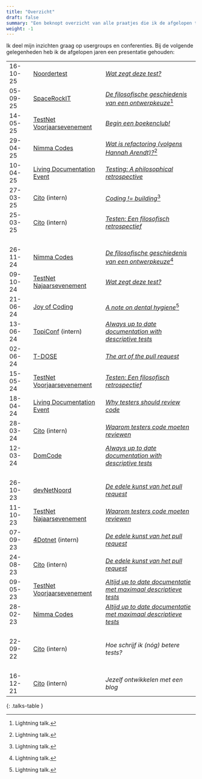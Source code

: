 ```yaml
---
title: "Overzicht"
draft: false
summary: "Een beknopt overzicht van alle praatjes die ik de afgelopen tijd heb gehouden."
weight: -1
---
```


Ik deel mijn inzichten graag op usergroups en conferenties. Bij de volgende gelegenheden heb ik de afgelopen jaren een presentatie gehouden:


|          |                                                      |                                                                  |
| ---------| ---------------------------------------------------- | ---------------------------------------------------------------- |
| 16-10-25 | [Noordertest](https://www.noordertest.nl/)           | [*Wat zegt deze test?*](/talks/wat-zegt-deze-test/)              |
| 05-09-25 | [SpaceRockIT](https://spacerockitfestival.nl/)       | [*De filosofische geschiedenis van een ontwerpkeuze*](/blog/24/12/de-filosofische-geschiedenis-van-een-ontwerpkeuze/ "Blog: 'De filosofische geschiedenis van een ontwerpkeuze'")[^1] |
| 14-05-25 | [TestNet Voorjaarsevenement](https://www.testnet.org/) | [*Begin een boekenclub!*](/talks/begin-een-boekenclub/)        |
| 29-04-25 | [Nimma Codes](https://www.nimma.codes/)              | [*Wat is refactoring (volgens Hannah Arendt)?*](/blog/25/06/wat-is-refactoring-volgens-hannah-arendt/ "Blog: 'Wat is refactoring (volgens Hannah Arendt)?'")[^1] |
| 10-04-25 | [Living Documentation Event](https://www.ict.eu/en/events/living-documentation-event-2025) | [*Testing: A philosophical retrospective*](/talks/testen-een-filosofisch-retrospectief/) |
| 27-03-25 | [Cito](https://www.cito.nl/) (intern)                | [*Coding != building*](/blog/25/03/de-bouwmetafoor/ "Blog: 'De bouwmetafoor'")[^1] |
| 25-03-25 | [Cito](https://www.cito.nl/) (intern)                | [*Testen: Een filosofisch retrospectief*](/talks/testen-een-filosofisch-retrospectief/) |
| <br>     |                                                      |                                                                  |
| 26-11-24 | [Nimma Codes](https://www.nimma.codes/)              | [*De filosofische geschiedenis van een ontwerpkeuze*](/blog/24/12/de-filosofische-geschiedenis-van-een-ontwerpkeuze/ "Blog: 'De filosofische geschiedenis van een ontwerpkeuze'")[^1] |
| 09-10-24 | [TestNet Najaarsevenement](https://www.testnet.org/) | [*Wat zegt deze test?*](/talks/wat-zegt-deze-test/)              |
| 21-06-24 | [Joy of Coding](https://joyofcoding.org/index.html)  | [*A note on dental hygiene*](/blog/24/07/testen-is-als-flossen/ "Blog: 'Testen is als flossen'")[^1] |
| 13-06-24 | [TopiConf](https://werkenbijtopicus.nl/evenementen/7149/topiconf-2024) (intern) | [*Always up to date documentation with descriptive tests*](/talks/altijd-up-to-date-documentatie-met-maximaal-descriptieve-tests/) |
| 02-06-24 | [T-DOSE](https://t-dose.org/2024/)                   | [*The art of the pull request*](/talks/de-edele-kunst-van-het-pull-request/) |
| 15-05-24 | [TestNet Voorjaarsevenement](https://www.testnet.org/) | [*Testen: Een filosofisch retrospectief*](/talks/testen-een-filosofisch-retrospectief/) |
| 18-04-24 | [Living Documentation Event](https://www.ict.eu/en/events/lde24) | [*Why testers should review code*](/talks/waarom-testers-code-moeten-reviewen/) |
| 28-03-24 | [Cito](https://www.cito.nl/) (intern)                | [*Waarom testers code moeten reviewen*](/talks/waarom-testers-code-moeten-reviewen/) |
| 12-03-24 | [DomCode](https://www.meetup.com/nl-NL/domcode/)     | [*Always up to date documentation with descriptive tests*](/talks/altijd-up-to-date-documentatie-met-maximaal-descriptieve-tests/) |
| <br/>    |                                                      |                                                                  |
| 26-10-23 | [devNetNoord](https://devnetnoord.nl/)               | [*De edele kunst van het pull request*](/talks/de-edele-kunst-van-het-pull-request/) |
| 11-10-23 | [TestNet Najaarsevenement](https://www.testnet.org/) | [*Waarom testers code moeten reviewen*](/talks/waarom-testers-code-moeten-reviewen/) |
| 07-09-23 | [4Dotnet](https://www.4dotnet.nl/) (intern)          | [*De edele kunst van het pull request*](/talks/de-edele-kunst-van-het-pull-request/) |
| 24-08-23 | [Cito](https://www.cito.nl/) (intern)                | [*De edele kunst van het pull request*](/talks/de-edele-kunst-van-het-pull-request/) |
| 09-05-23 | [TestNet Voorjaarsevenement](https://www.testnet.org/) | [*Altijd up to date documentatie met maximaal descriptieve tests*](/talks/altijd-up-to-date-documentatie-met-maximaal-descriptieve-tests/) |
| 28-02-23 | [Nimma Codes](https://www.nimma.codes/)              | [*Altijd up to date documentatie met maximaal descriptieve tests*](/talks/altijd-up-to-date-documentatie-met-maximaal-descriptieve-tests/) |
| <br/>    |                                                      |                                                                  |
| 22-09-22 | [Cito](https://www.cito.nl/) (intern)                | *Hoe schrijf ik (nóg) betere tests?*                             |
| <br/>    |                                                      |                                                                  |
| 16-12-21 | [Cito](https://www.cito.nl/) (intern)                | *Jezelf ontwikkelen met een blog*                                |
{: .talks-table }

[^1]: Lightning talk.